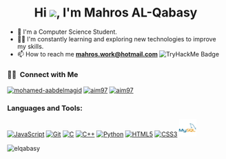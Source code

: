 <h1 align="center">Hi <img src="https://media.giphy.com/media/hvRJCLFzcasrR4ia7z/giphy.gif" width="28">, I'm Mahros AL-Qabasy</h1>

<!-- Typing SVG by DenverCoder1 - https://github.com/DenverCoder1/readme-typing-svg -->
<!-- <p align="center">
  <a href="https://github.com/DenverCoder1/readme-typing-svg"><img src="https://readme-typing-svg.herokuapp.com/?lines=Back-end%20web%20developer;Always%20learning%20new%20things&font=Fira%20Code&center=true&width=440&height=45&color=f75c7e&vCenter=true&size=22"></a>
</p> -->
<!-- <p align="left"> <img src="https://komarev.com/ghpvc/?username=khaled-Ramdan&label=Profile%20views&color=0e75b6&style=flat" alt="khaled" /> </p> -->

- 🏢 I'm a Computer Science Student.
- 👨‍💻 I'm constantly learning and exploring new technologies to improve my skills.
- 📫 How to reach me **<mahros.work@hotmail.com>**
![TryHackMe Badge](https://tryhackme-badges.s3.amazonaws.com/mahros.elqabasy.png)

<h3 align="left"> 🤝🏻 &nbsp;Connect with Me </h3>
<p align="left">
<!-- linkedin -->
<a href="https://www.linkedin.com/in/elqabasy" target="blank"><img align="center" src="https://raw.githubusercontent.com/rahuldkjain/github-profile-readme-generator/master/src/images/icons/Social/linked-in-alt.svg" alt="mohamed-aabdelmagid" height="30" width="40" /></a>
<!-- hackerrank -->
<a href="https://www.hackerrank.com/profile/mahros" target="blank"><img align="center" src="https://raw.githubusercontent.com/rahuldkjain/github-profile-readme-generator/master/src/images/icons/Social/hackerrank.svg" alt="aim97" height="30" width="40" /></a>
<!-- codeforces -->
<a href="https://codeforces.com/profile/mahros" target="blank"><img align="center" src="https://raw.githubusercontent.com/rahuldkjain/github-profile-readme-generator/master/src/images/icons/Social/codeforces.svg" alt="aim97" height="30" width="40" /></a>

<h3 align="left">Languages and Tools:</h3>

<p align="left">
<a href="https://developer.mozilla.org/en-US/docs/Web/JavaScript" target="_blank" rel="noreferrer"><img src="https://raw.githubusercontent.com/danielcranney/readme-generator/main/public/icons/skills/javascript-colored.svg" width="36" height="36" alt="JavaScript" /></a>
<a href="https://git-scm.com/" target="_blank" rel="noreferrer"><img src="https://raw.githubusercontent.com/danielcranney/readme-generator/main/public/icons/skills/git-colored.svg" width="36" height="36" alt="Git" /></a>
<a href="https://docs.microsoft.com/en-us/cpp/?view=msvc-170" target="_blank" rel="noreferrer"><img src="https://raw.githubusercontent.com/danielcranney/readme-generator/main/public/icons/skills/c-colored.svg" width="36" height="36" alt="C" /></a>
<a href="https://docs.microsoft.com/en-us/cpp/?view=msvc-170" target="_blank" rel="noreferrer"><img src="https://raw.githubusercontent.com/danielcranney/readme-generator/main/public/icons/skills/cplusplus-colored.svg" width="36" height="36" alt="C++" /></a>
<a href="https://www.python.org/" target="_blank" rel="noreferrer"><img src="https://raw.githubusercontent.com/danielcranney/readme-generator/main/public/icons/skills/python-colored.svg" width="36" height="36" alt="Python" /></a>
<a href="https://developer.mozilla.org/en-US/docs/Glossary/HTML5" target="_blank" rel="noreferrer"><img src="https://raw.githubusercontent.com/danielcranney/readme-generator/main/public/icons/skills/html5-colored.svg" width="36" height="36" alt="HTML5" /></a>
<!-- <a href="https://reactjs.org/" target="_blank" rel="noreferrer"><img src="https://raw.githubusercontent.com/danielcranney/readme-generator/main/public/icons/skills/react-colored.svg" width="36" height="36" alt="React" /></a> -->
<a href="https://www.w3.org/TR/CSS/#css" target="_blank" rel="noreferrer"><img src="https://raw.githubusercontent.com/danielcranney/readme-generator/main/public/icons/skills/css3-colored.svg" width="36" height="36" alt="CSS3" /></a></a>
<!-- <a href="https://chakra-ui.com/" target="_blank" rel="noreferrer"><img src="https://raw.githubusercontent.com/danielcranney/readme-generator/main/public/icons/skills/chakra-colored.svg" width="36" height="36" alt="Chakra UI" /></a> -->
<!-- <a href="https://nodejs.org/en/" target="_blank" rel="noreferrer"><img src="https://raw.githubusercontent.com/danielcranney/readme-generator/main/public/icons/skills/nodejs-colored.svg" width="36" height="36" alt="NodeJS" /></a> -->
<!-- <a href="https://expressjs.com/" target="_blank" rel="noreferrer"><img src="https://raw.githubusercontent.com/danielcranney/readme-generator/main/public/icons/skills/express-colored.svg" width="36" height="36" alt="Express" /></a> -->
<!-- <a href="https://www.mongodb.com/" -->
    <!-- target="_blank"
    rel="noreferrer">
    <img
     src="https://raw.githubusercontent.com/devicons/devicon/master/icons/mongodb/mongodb-original-wordmark.svg"
     alt="mongodb"
     width="40"
     height="40" />
   </a> -->
   <a
    href="https://www.mysql.com/"
    target="_blank"
    rel="noreferrer">
    <img
     src="https://raw.githubusercontent.com/devicons/devicon/master/icons/mysql/mysql-original-wordmark.svg"
     alt="mysql"
     width="40"
     height="40" />
   </a>
      <!-- <a
    href="https://nodejs.org"
    target="_blank"
    rel="noreferrer">
    <img
     src="https://raw.githubusercontent.com/devicons/devicon/master/icons/nodejs/nodejs-original-wordmark.svg"
     alt="nodejs"
     width="40"
     height="40" />
   </a> -->
<!-- <a
    href="https://pandas.pydata.org/"
    target="_blank"
    rel="noreferrer">
    <img
     src="https://raw.githubusercontent.com/devicons/devicon/2ae2a900d2f041da66e950e4d48052658d850630/icons/pandas/pandas-original.svg"
     alt="pandas"
     width="40"
     height="40" />
   </a> -->
   <!-- <a
    href="https://postman.com"
    target="_blank"
    rel="noreferrer">
    <img
     src="https://www.vectorlogo.zone/logos/getpostman/getpostman-icon.svg"
     alt="postman"
     width="40"
     height="40" />
   </a> -->
</p>

<!-- <p><img align = "center" src="https://github-readme-stats.vercel.app/api?username=elqabasy&show_icons=true&locale=en" alt="Mahros AL-Qabasy" /></p> -->

<p><img align = "center"  src="https://github-readme-streak-stats.herokuapp.com/?user=elqabasy&" alt="elqabasy" /></p>
